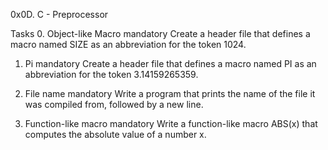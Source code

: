 0x0D. C - Preprocessor

Tasks
0. Object-like Macro
mandatory
Create a header file that defines a macro 
named SIZE as an abbreviation for the token 1024.

1. Pi
mandatory
Create a header file that defines a macro named 
PI as an abbreviation for the token 3.14159265359.

2. File name
mandatory
Write a program that prints the name of the file 
it was compiled from, followed by a new line.

3. Function-like macro
mandatory
Write a function-like macro ABS(x) that
computes the absolute value of a number x.
